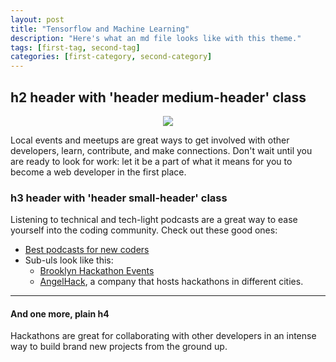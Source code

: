 ```yaml
---
layout: post
title: "Tensorflow and Machine Learning"
description: "Here's what an md file looks like with this theme."
tags: [first-tag, second-tag]
categories: [first-category, second-category]
---
```


<h2 class="header medium-header">h2 header with 'header medium-header' class</h2>


<center>
<img src="https://jalammar.github.io/images/google-tensorflow-android.jpg">
</center>

Local events and meetups are great ways to get involved with other developers, learn, contribute, and make connections. Don't wait until you are ready to look for work: let it be a part of what it means for you to become a web developer in the first place.

<h3 class="header small-header">h3 header with 'header small-header' class</h3>
Listening to technical and tech-light podcasts are a great way to ease yourself into the coding community. Check out these good ones:

* [Best podcasts for new coders](https://medium.freecodecamp.com/the-best-podcasts-for-new-coders-and-the-best-tools-for-listening-to-them-df393b1c8dc#.2tw6sfg9f)
* Sub-uls look like this:
  * [Brooklyn Hackathon Events](https://www.eventbrite.com/d/ny--brooklyn/hackathon/?crt=regular&slat=40.5926724&slng=-73.9888682&sort=best&view=list)
  * [AngelHack](http://angelhack.com/), a company that hosts hackathons in different cities.

<hr>

<h4>And one more, plain h4</h4>

Hackathons are great for collaborating with other developers in an intense way to build brand new projects from the ground up.
